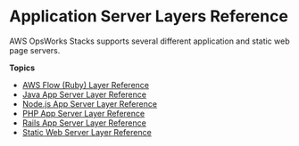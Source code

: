 # Application Server Layers Reference<a name="layers-server"></a>

AWS OpsWorks Stacks supports several different application and static web page servers\.

**Topics**
+ [AWS Flow \(Ruby\) Layer Reference](layers-server-flow.md)
+ [Java App Server Layer Reference](layers-server-java.md)
+ [Node\.js App Server Layer Reference](layers-server-nodejs.md)
+ [PHP App Server Layer Reference](layers-server-php.md)
+ [Rails App Server Layer Reference](layers-server-rails.md)
+ [Static Web Server Layer Reference](layers-server-static.md)